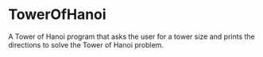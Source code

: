 # TowerOfHanoi
A Tower of Hanoi program that asks the user for a tower size and prints the directions to solve the Tower of Hanoi problem.
